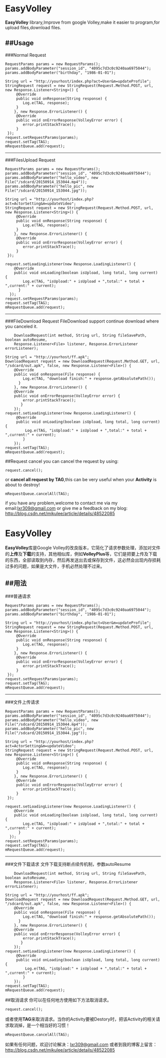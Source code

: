 # EasyVolley

**EasyVolley** library,Improve from google Volley,make it easier to program,for upload files,download files.

##Usage
-------------------
###Normal Request
```
RequestParams params = new RequestParams();
params.addBodyParameter("session_id", "4095c7d3c0c9240aa6975044");
params.addBodyParameter("birthday", "1986-01-01");

String url = "http://yourhost/index.php?act=User&m=updateProfile";
StringRequest request = new StringRequest(Request.Method.POST, url, new Response.Listener<String>() {
     @Override
     public void onResponse(String response) {
        Log.e(TAG, response);
     }
    }, new Response.ErrorListener() {
     @Override
     public void onErrorResponse(VolleyError error) {
        error.printStackTrace();
     }
 });
request.setRequestParams(params);
request.setTag(TAG);
mRequestQueue.add(request);
```
-------------------
###FilesUpload Request
```
RequestParams params = new RequestParams();
params.addBodyParameter("session_id", "4095c7d3c0c9240aa6975044");
params.addBodyParameter("hello_video", new File("/sdcard/20150914_153044.mp4"));
params.addBodyParameter("hello_pic", new File("/sdcard/20150914_153044.jpg"));

String url = "http://yourhost/index.php?act=ActorSetting&m=updateVideo";
StringRequest request = new StringRequest(Request.Method.POST, url, new Response.Listener<String>() {
     @Override
     public void onResponse(String response) {
        Log.e(TAG, response);
     }
    }, new Response.ErrorListener() {
     @Override
     public void onErrorResponse(VolleyError error) {
        error.printStackTrace();
     }
 });

request.setLoadingListener(new Response.LoadingListener() {
    @Override
    public void onLoading(boolean isUpload, long total, long current) {
	    Log.e(TAG, "isUpload:" + isUpload + ",total:" + total + ",current:" + current);
      }
  });
request.setRequestParams(params);
request.setTag(TAG);
mRequestQueue.add(request);
```
-------------------
###FileDownload Request
FileDownload support continue download where you canceled it.
```
    DownloadRequest(int method, String url, String fileSavePath, boolean autoResume,
    Response.Listener<File> listener, Response.ErrorListener errorListener);

```

```
String url = "http://yourhost/ff.apk";
DownloadRequest request = new DownloadRequest(Request.Method.GET, url, "/sdcard/out.apk", false, new Response.Listener<File>() {
    @Override
    public void onResponse(File response) {
        Log.e(TAG, "download finish:" + response.getAbsolutePath());
      }
    }, new Response.ErrorListener() {
    @Override
    public void onErrorResponse(VolleyError error) {
        error.printStackTrace();
       }
    });
request.setLoadingListener(new Response.LoadingListener() {
     @Override
     public void onLoading(boolean isUpload, long total, long current) {
         Log.e(TAG, "isUpload:" + isUpload + ",total:" + total + ",current:" + current);
        }
    });
request.setTag(TAG);
mRequestQueue.add(request);
```

##Request cancel
you can cancel the request by using:
```
request.cancel();
```
or **cancel all request by TAG**,this can be very useful when your **Activity** is about to destroy!
```
mRequestQueue.cancelAll(TAG);
```
if you have any problem,welcome to contact me via my email:lxr309@gmail.com
or give me a feedback on my blog: http://blog.csdn.net/mikulee/article/details/48522085


# EasyVolley

**EasyVolley**库是Google Volley的改良版本，它简化了请求参数处理，添加对文件的**上传**及**下载**的支持，其他相似库，例如**VolleyPlus**等，它们是把要上传及下载的东西，全部读取到内存，然后再发送出去或保存到文件，这必然会出现内存损耗过多的问题，如果是大文件，手机必然处理不过来。

##用法
-------------------
###普通请求
```
RequestParams params = new RequestParams();
params.addBodyParameter("session_id", "4095c7d3c0c9240aa6975044");
params.addBodyParameter("birthday", "1986-01-01");

String url = "http://yourhost/index.php?act=User&m=updateProfile";
StringRequest request = new StringRequest(Request.Method.POST, url, new Response.Listener<String>() {
     @Override
     public void onResponse(String response) {
        Log.e(TAG, response);
     }
    }, new Response.ErrorListener() {
     @Override
     public void onErrorResponse(VolleyError error) {
        error.printStackTrace();
     }
 });
request.setRequestParams(params);
request.setTag(TAG);
mRequestQueue.add(request);
```
-------------------
###文件上传请求
```
RequestParams params = new RequestParams();
params.addBodyParameter("session_id", "4095c7d3c0c9240aa6975044");
params.addBodyParameter("hello_video", new File("/sdcard/20150914_153044.mp4"));
params.addBodyParameter("hello_pic", new File("/sdcard/20150914_153044.jpg"));

String url = "http://yourhost/index.php?act=ActorSetting&m=updateVideo";
StringRequest request = new StringRequest(Request.Method.POST, url, new Response.Listener<String>() {
     @Override
     public void onResponse(String response) {
        Log.e(TAG, response);
     }
    }, new Response.ErrorListener() {
     @Override
     public void onErrorResponse(VolleyError error) {
        error.printStackTrace();
     }
 });

request.setLoadingListener(new Response.LoadingListener() {
    @Override
    public void onLoading(boolean isUpload, long total, long current) {
	    Log.e(TAG, "isUpload:" + isUpload + ",total:" + total + ",current:" + current);
      }
  });
request.setRequestParams(params);
request.setTag(TAG);
mRequestQueue.add(request);
```
-------------------
###文件下载请求
文件下载支持断点续传机制，参数autoResume
```
    DownloadRequest(int method, String url, String fileSavePath, boolean autoResume,
    Response.Listener<File> listener, Response.ErrorListener errorListener);

```

```
String url = "http://yourhost/ff.apk";
DownloadRequest request = new DownloadRequest(Request.Method.GET, url, "/sdcard/out.apk", false, new Response.Listener<File>() {
    @Override
    public void onResponse(File response) {
        Log.e(TAG, "download finish:" + response.getAbsolutePath());
      }
    }, new Response.ErrorListener() {
    @Override
    public void onErrorResponse(VolleyError error) {
        error.printStackTrace();
       }
    });
request.setLoadingListener(new Response.LoadingListener() {
     @Override
     public void onLoading(boolean isUpload, long total, long current) {
         Log.e(TAG, "isUpload:" + isUpload + ",total:" + total + ",current:" + current);
        }
    });
request.setTag(TAG);
mRequestQueue.add(request);
```

##取消请求
你可以在任何地方使用如下方法取消请求。
```
request.cancel();
```
或者使用**TAG**来取消请求。当你的Activity要被Destory时，把该Activity的相关请求取消掉，是一个相当好的习惯！
```
mRequestQueue.cancelAll(TAG);
```
如果有任何问题，欢迎讨论解决：lxr309@gmail.com
或者到我的博客上留言：http://blog.csdn.net/mikulee/article/details/48522085

